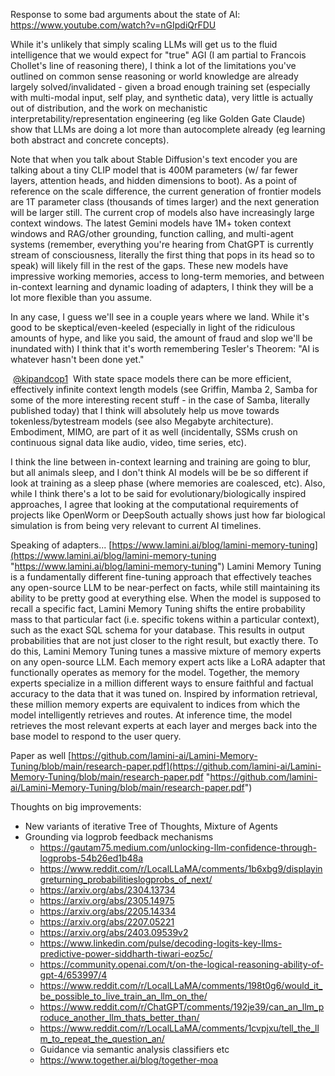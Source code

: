 
Response to some bad arguments about the state of AI: https://www.youtube.com/watch?v=nGIpdiQrFDU

While it's unlikely that simply scaling LLMs will get us to the fluid intelligence that we would expect for "true" AGI (I am partial to Francois Chollet's line of reasoning there), I think a lot of the limitations you've outlined on common sense reasoning or world knowledge are already largely solved/invalidated - given a broad enough training set (especially with multi-modal input, self play, and synthetic data), very little is actually out of distribution, and the work on mechanistic interpretability/representation engineering (eg like Golden Gate Claude) show that LLMs are doing a lot more than autocomplete already (eg learning both abstract and concrete concepts).

Note that when you talk about Stable Diffusion's text encoder you are talking about a tiny CLIP model that is 400M parameters (w/ far fewer layers, attention heads, and hidden dimensions to boot). As a point of reference on the scale difference, the current generation of frontier models are 1T parameter class (thousands of times larger) and the next generation will be larger still. The current crop of models also have increasingly large context windows. The latest Gemini models have 1M+ token context windows and RAG/other grounding, function calling, and multi-agent systems (remember, everything you're hearing from ChatGPT is currently stream of consciousness, literally the first thing that pops in its head so to speak) will likely fill in the rest of the gaps. These new models have impressive working memories, access to long-term memories, and between in-context learning and dynamic loading of adapters, I think they will be a lot more flexible than you assume.

In any case, I guess we'll see in a couple years where we land. While it's good to be skeptical/even-keeled (especially in light of the ridiculous amounts of hype, and like you said, the amount of fraud and slop we'll be inundated with) I think that it's worth remembering Tesler's Theorem: "AI is whatever hasn't been done yet."


​ [@kipandcop1](https://www.youtube.com/channel/UCHYY8yO4T0cCoa3bhnwHUVA)  With state space models there can be more efficient, effectively infinite context length models (see Griffin, Mamba 2, Samba for some of the more interesting recent stuff - in the case of Samba, literally published today) that I think will absolutely help us move towards tokenless/bytestream models (see also Megabyte architecture). Embodiment, MIMO, are part of it as well (incidentally, SSMs crush on continuous signal data like audio, video, time series, etc).

I think the line between in-context learning and training are going to blur, but all animals sleep, and I don't think AI models will be be so different if look at training as a sleep phase (where memories are coalesced, etc). Also, while I think there's a lot to be said for evolutionary/biologically inspired approaches, I agree that looking at the computational requirements of projects like OpenWorm or DeepSouth actually shows just how far biological simulation is from being very relevant to current AI timelines.

Speaking of adapters...
 [https://www.lamini.ai/blog/lamini-memory-tuning](https://www.lamini.ai/blog/lamini-memory-tuning "https://www.lamini.ai/blog/lamini-memory-tuning")
    Lamini Memory Tuning is a fundamentally different fine-tuning approach that effectively teaches any open-source LLM to be near-perfect on facts, while still maintaining its ability to be pretty good at everything else. When the model is supposed to recall a specific fact, Lamini Memory Tuning shifts the entire probability mass to that particular fact (i.e. specific tokens within a particular context), such as the exact SQL schema for your database. This results in output probabilities that are not just closer to the right result, but exactly there. To do this, Lamini Memory Tuning tunes a massive mixture of memory experts on any open-source LLM. Each memory expert acts like a LoRA adapter that functionally operates as memory for the model. Together, the memory experts specialize in a million different ways to ensure faithful and factual accuracy to the data that it was tuned on. Inspired by information retrieval, these million memory experts are equivalent to indices from which the model intelligently retrieves and routes. At inference time, the model retrieves the most relevant experts at each layer and merges back into the base model to respond to the user query.

Paper as well [https://github.com/lamini-ai/Lamini-Memory-Tuning/blob/main/research-paper.pdf](https://github.com/lamini-ai/Lamini-Memory-Tuning/blob/main/research-paper.pdf "https://github.com/lamini-ai/Lamini-Memory-Tuning/blob/main/research-paper.pdf")



Thoughts on big improvements:
* New variants of iterative Tree of Thoughts, Mixture of Agents
* Grounding via logprob feedback mechanisms
	* https://gautam75.medium.com/unlocking-llm-confidence-through-logprobs-54b26ed1b48a
	* https://www.reddit.com/r/LocalLLaMA/comments/1b6xbg9/displayingreturning_probabilitieslogprobs_of_next/
	* https://arxiv.org/abs/2304.13734
	* https://arxiv.org/abs/2305.14975
	* https://arxiv.org/abs/2205.14334
	* https://arxiv.org/abs/2207.05221
	* https://arxiv.org/abs/2403.09539v2
	* https://www.linkedin.com/pulse/decoding-logits-key-llms-predictive-power-siddharth-tiwari-eoz5c/
	* https://community.openai.com/t/on-the-logical-reasoning-ability-of-gpt-4/653997/4
	* https://www.reddit.com/r/LocalLLaMA/comments/198t0g6/would_it_be_possible_to_live_train_an_llm_on_the/
	* https://www.reddit.com/r/ChatGPT/comments/192je39/can_an_llm_produce_another_llm_thats_better_than/
	* https://www.reddit.com/r/LocalLLaMA/comments/1cvpjxu/tell_the_llm_to_repeat_the_question_an/
	* Guidance via semantic analysis classifiers etc
	* https://www.together.ai/blog/together-moa